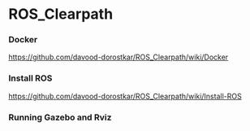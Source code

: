 # ROS_Clearpath

### Docker
https://github.com/davood-dorostkar/ROS_Clearpath/wiki/Docker

### Install ROS
https://github.com/davood-dorostkar/ROS_Clearpath/wiki/Install-ROS

### Running Gazebo and Rviz

